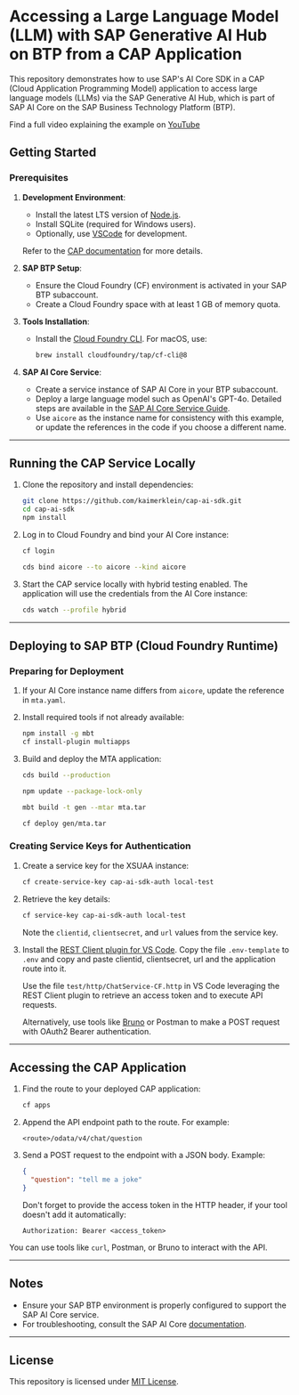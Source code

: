# Accessing a Large Language Model (LLM) with SAP Generative AI Hub on BTP from a CAP Application

This repository demonstrates how to use SAP's AI Core SDK in a CAP (Cloud Application Programming Model) application to access large language models (LLMs) via the SAP Generative AI Hub, which is part of SAP AI Core on the SAP Business Technology Platform (BTP).

Find a full video explaining the example on [YouTube](https://youtu.be/isKxhxKOjDQ)

## Getting Started

### Prerequisites

1. **Development Environment**:

   - Install the latest LTS version of [Node.js](https://nodejs.org/).
   - Install SQLite (required for Windows users).
   - Optionally, use [VSCode](https://code.visualstudio.com/) for development.

   Refer to the [CAP documentation](https://cap.cloud.sap/docs/get-started/) for more details.

2. **SAP BTP Setup**:

   - Ensure the Cloud Foundry (CF) environment is activated in your SAP BTP subaccount.
   - Create a Cloud Foundry space with at least 1 GB of memory quota.

3. **Tools Installation**:

   - Install the [Cloud Foundry CLI](https://docs.cloudfoundry.org/cf-cli/install-go-cli.html).
     For macOS, use:
     ```bash
     brew install cloudfoundry/tap/cf-cli@8
     ```

4. **SAP AI Core Service**:
   - Create a service instance of SAP AI Core in your BTP subaccount.
   - Deploy a large language model such as OpenAI's GPT-4o. Detailed steps are available in the [SAP AI Core Service Guide](https://help.sap.com/docs/sap-ai-core/sap-ai-core-service-guide/generative-ai-hub-in-sap-ai-core-7db524ee75e74bf8b50c167951fe34a5?locale=en-US).
   - Use `aicore` as the instance name for consistency with this example, or update the references in the code if you choose a different name.

---

## Running the CAP Service Locally

1. Clone the repository and install dependencies:

   ```bash
   git clone https://github.com/kaimerklein/cap-ai-sdk.git
   cd cap-ai-sdk
   npm install
   ```

2. Log in to Cloud Foundry and bind your AI Core instance:

   ```bash
   cf login

   cds bind aicore --to aicore --kind aicore
   ```

3. Start the CAP service locally with hybrid testing enabled. The application will use the credentials from the AI Core instance:
   ```bash
   cds watch --profile hybrid
   ```

---

## Deploying to SAP BTP (Cloud Foundry Runtime)

### Preparing for Deployment

1. If your AI Core instance name differs from `aicore`, update the reference in `mta.yaml`.

2. Install required tools if not already available:

   ```bash
   npm install -g mbt
   cf install-plugin multiapps
   ```

3. Build and deploy the MTA application:

   ```bash
   cds build --production

   npm update --package-lock-only

   mbt build -t gen --mtar mta.tar

   cf deploy gen/mta.tar
   ```

### Creating Service Keys for Authentication

1. Create a service key for the XSUAA instance:

   ```bash
   cf create-service-key cap-ai-sdk-auth local-test
   ```

2. Retrieve the key details:

   ```bash
   cf service-key cap-ai-sdk-auth local-test
   ```

   Note the `clientid`, `clientsecret`, and `url` values from the service key.

3. Install the [REST Client plugin for VS Code](https://marketplace.visualstudio.com/items?itemName=humao.rest-client). Copy the file `.env-template` to `.env` and copy and paste clientid, clientsecret, url and the application route into it.

   Use the file `test/http/ChatService-CF.http` in VS Code leveraging the REST Client plugin to retrieve an access token and to execute API requests.

   Alternatively, use tools like [Bruno](https://www.usebruno.com/) or Postman to make a POST request with OAuth2 Bearer authentication.

---

## Accessing the CAP Application

1. Find the route to your deployed CAP application:

   ```bash
   cf apps
   ```

2. Append the API endpoint path to the route. For example:

   ```
   <route>/odata/v4/chat/question
   ```

3. Send a POST request to the endpoint with a JSON body. Example:

   ```json
   {
     "question": "tell me a joke"
   }
   ```

   Don't forget to provide the access token in the HTTP header, if your tool doesn't add it automatically:

   ```text
   Authorization: Bearer <access_token>
   ```

You can use tools like `curl`, Postman, or Bruno to interact with the API.

---

## Notes

- Ensure your SAP BTP environment is properly configured to support the SAP AI Core service.
- For troubleshooting, consult the SAP AI Core [documentation](https://help.sap.com/docs/sap-ai-core).

---

## License

This repository is licensed under [MIT License](LICENSE).
